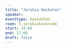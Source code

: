 ```yaml
---
title: "Jerakia Hackaton"
speaker:
eventtype: hackathon
room: 5.jerakiahackroom
start: 14:00
end: 17:00
draft: false
---
```




